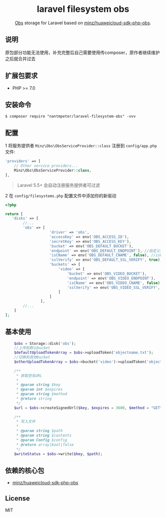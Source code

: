 <h1 align="center">laravel filesystem obs</h1>

<p align="center">
<a href="https://support.huaweicloud.com/sdk-php-devg-obs/obs_28_0001.html">Obs</a> storage for Laravel based on <a href="https://github.com/minz/huaweicloud-sdk-php-obs">minz/huaweicloud-sdk-php-obs</a>.
</p>

## 说明
原包部分功能无法使用，补充完整后自己需要使用传composer，原作者继续维护之后就合并过去

## 扩展包要求

-   PHP >= 7.0

## 安装命令

```shell
$ composer require "nantmpeter/laravel-filesystem-obs" -vvv
```

## 配置

1 将服务提供者 `Minz\Obs\ObsServiceProvider::class` 注册到 `config/app.php` 文件:

```php
'providers' => [
    // Other service providers...
    Minz\Obs\ObsServiceProvider::class,
],
```

> Laravel 5.5+ 会自动注册服务提供者可过滤

2 在 `config/filesystems.php` 配置文件中添加你的新驱动

```php
<?php

return [
   'disks' => [
        //...
        'obs' => [
                    'driver' => 'obs',
                    'accessKey' => env('OBS_ACCESS_ID'),
                    'secretKey' => env('OBS_ACCESS_KEY'),
                    'bucket' => env('OBS_DEFAULT_BUCKET'),
                    'endpoint' => env('OBS_DEFAULT_ENDPOINT'), //自定义外部域名比如cdn或者bucket默认endpoint
                    'isCName' => env('OBS_DEFAULT_CNAME', false), //isCName为true, getUrl会判断cdnDomain是否设定来决定返回的url，如果cdnDomain未设置，则使用endpoint来生成url，否则使用cdn
                    'sslVerify' => env('OBS_DEFAULT_SSL_VERIFY', true), // use https
                    'buckets' => [
                        'video' => [
                            'bucket' => env('OBS_VIDEO_BUCKET'),
                            'endpoint' => env('OBS_VIDEO_ENDPOINT'),
                            'isCName' => env('OBS_VIDEO_CNAME', false), 
                            'sslVerify' => env('OBS_VIDEO_SSL_VERIFY', true),
                        ]
                    ]
                ],
        //...
    ]
];
```

## 基本使用


```php
    $obs = Storage::disk('obs');
    //上传到默认bucket
    $defaultUploadTokenArray = $obs->uploadToken('objectname.txt');
    //切换到其他bucket
    $otherUploadTokenArray = $obs->bucket('video')->uploadToken('objectname2.txt');
    
    /**
     * 获取签名URL
     *
     * @param string $key
     * @param int $expires
     * @param string $method
     * @return string
     */
    $url = $obs->createSignedUrl($key, $expires = 3600, $method = "GET");
    
    /**
     * 写入文件
     * 
     * @param string $path
     * @param string $contents
     * @param Config $config
     * @return array|bool|false
     */    
    $writeStatus = $obs->write($key, $path);
```


## 依赖的核心包

-   [minz/huaweicloud-sdk-php-obs](https://github.com/minz/huaweicloud-sdk-php-obs)



## License

MIT